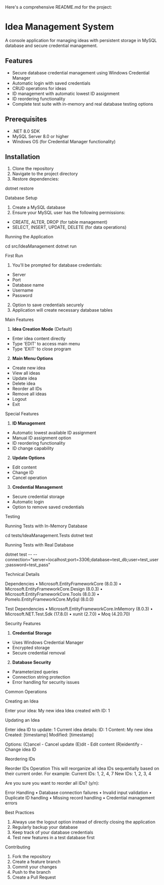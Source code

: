 Here's a comprehensive README.md for the project:


# Idea Management System

A console application for managing ideas with persistent storage in MySQL database and secure credential management.

## Features

- Secure database credential management using Windows Credential Manager
- Automatic login with saved credentials
- CRUD operations for ideas
- ID management with automatic lowest ID assignment
- ID reordering functionality
- Complete test suite with in-memory and real database testing options

## Prerequisites

- .NET 8.0 SDK
- MySQL Server 8.0 or higher
- Windows OS (for Credential Manager functionality)


## Installation

1. Clone the repository
2. Navigate to the project directory
3. Restore dependencies:

dotnet restore


Database Setup
1. Create a MySQL database
2. Ensure your MySQL user has the following permissions:
- CREATE, ALTER, DROP (for table management)
- SELECT, INSERT, UPDATE, DELETE (for data operations)


Running the Application

cd src/IdeaManagement
dotnet run


First Run
1. You'll be prompted for database credentials:
- Server
- Port
- Database name
- Username
- Password
2. Option to save credentials securely
3. Application will create necessary database tables


Main Features
1. **Idea Creation Mode** (Default)
- Enter idea content directly
- Type 'EDIT' to access main menu
- Type 'EXIT' to close program

2. **Main Menu Options**
- Create new idea
- View all ideas
- Update idea
- Delete idea
- Reorder all IDs
- Remove all ideas
- Logout
- Exit


Special Features
1. **ID Management**
- Automatic lowest available ID assignment
- Manual ID assignment option
- ID reordering functionality
- ID change capability

2. **Update Options**
- Edit content
- Change ID
- Cancel operation

3. **Credential Management**
- Secure credential storage
- Automatic login
- Option to remove saved credentials


Testing

Running Tests with In-Memory Database

cd tests/IdeaManagement.Tests
dotnet test


Running Tests with Real Database

dotnet test -- --connection="server=localhost;port=3306;database=test_db;user=test_user;password=test_pass"


Technical Details

Dependencies
• Microsoft.EntityFrameworkCore (8.0.3)
• Microsoft.EntityFrameworkCore.Design (8.0.3)
• Microsoft.EntityFrameworkCore.Tools (8.0.3)
• Pomelo.EntityFrameworkCore.MySql (8.0.0)


Test Dependencies
• Microsoft.EntityFrameworkCore.InMemory (8.0.3)
• Microsoft.NET.Test.Sdk (17.8.0)
• xunit (2.7.0)
• Moq (4.20.70)


Security Features
1. **Credential Storage**
- Uses Windows Credential Manager
- Encrypted storage
- Secure credential removal

2. **Database Security**
- Parameterized queries
- Connection string protection
- Error handling for security issues


Common Operations

Creating an Idea

Enter your idea: My new idea
Idea created with ID: 1


Updating an Idea

Enter idea ID to update: 1
Current idea details:
ID: 1
Content: My new idea
Created: [timestamp]
Modified: [timestamp]

Options:
(C)ancel - Cancel update
(E)dit - Edit content
(R)eidentify - Change idea ID


Reordering IDs

Reorder IDs Operation
This will reorganize all idea IDs sequentially based on their current order.
For example:
Current IDs:  1, 2, 4, 7
New IDs:      1, 2, 3, 4

Are you sure you want to reorder all IDs? (y/n):


Error Handling
• Database connection failures
• Invalid input validation
• Duplicate ID handling
• Missing record handling
• Credential management errors


Best Practices
1. Always use the logout option instead of directly closing the application
2. Regularly backup your database
3. Keep track of your database credentials
4. Test new features in a test database first


Contributing
1. Fork the repository
2. Create a feature branch
3. Commit your changes
4. Push to the branch
5. Create a Pull Request
